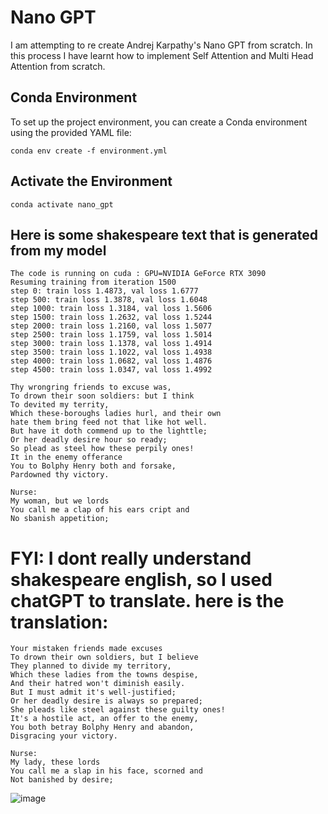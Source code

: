 # Nano GPT

I am attempting to re create Andrej Karpathy's Nano GPT from scratch. In this process I have learnt how to implement Self Attention and Multi Head Attention from scratch. 

## Conda Environment

To set up the project environment, you can create a Conda environment using the provided YAML file:

```shell
conda env create -f environment.yml
```

## Activate the Environment

```shell
conda activate nano_gpt
```


## Here is some shakespeare text that is generated from my model

```
The code is running on cuda : GPU=NVIDIA GeForce RTX 3090
Resuming training from iteration 1500
step 0: train loss 1.4873, val loss 1.6777
step 500: train loss 1.3878, val loss 1.6048
step 1000: train loss 1.3184, val loss 1.5606
step 1500: train loss 1.2632, val loss 1.5244
step 2000: train loss 1.2160, val loss 1.5077
step 2500: train loss 1.1759, val loss 1.5014
step 3000: train loss 1.1378, val loss 1.4914
step 3500: train loss 1.1022, val loss 1.4938
step 4000: train loss 1.0682, val loss 1.4876
step 4500: train loss 1.0347, val loss 1.4992

Thy wrongring friends to excuse was,
To drown their soon soldiers: but I think
To devited my territy,
Which these-boroughs ladies hurl, and their own
hate them bring feed not that like hot well.
But have it doth commend up to the lighttle;
Or her deadly desire hour so ready;
So plead as steel how these perpily ones!
It in the enemy offerance
You to Bolphy Henry both and forsake,
Pardowned thy victory.

Nurse:
My woman, but we lords
You call me a clap of his ears cript and
No sbanish appetition;

```

# FYI: I dont really understand shakespeare english, so I used chatGPT to translate. here is the translation:

```
Your mistaken friends made excuses
To drown their own soldiers, but I believe
They planned to divide my territory,
Which these ladies from the towns despise,
And their hatred won't diminish easily.
But I must admit it's well-justified;
Or her deadly desire is always so prepared;
She pleads like steel against these guilty ones!
It's a hostile act, an offer to the enemy,
You both betray Bolphy Henry and abandon,
Disgracing your victory.

Nurse:
My lady, these lords
You call me a slap in his face, scorned and
Not banished by desire;
```
![image](https://github.com/AnishPahilajani/attention_from_scratch/assets/56148870/d607ab55-b2f2-4b78-bc24-8d407a202a46)
